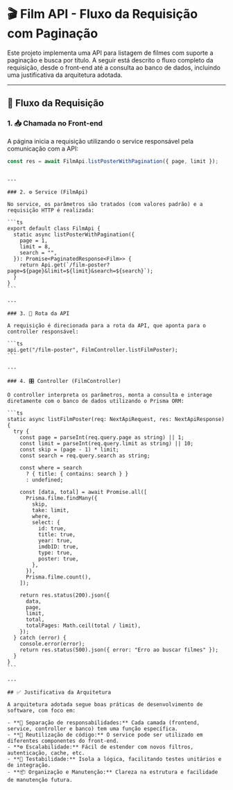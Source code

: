 # 🎬 Film API - Fluxo da Requisição com Paginação

Este projeto implementa uma API para listagem de filmes com suporte a paginação e busca por título. A seguir está descrito o fluxo completo da requisição, desde o front-end até a consulta ao banco de dados, incluindo uma justificativa da arquitetura adotada.

---

## 🔄 Fluxo da Requisição

### 1. 📥 Chamada no Front-end

A página inicia a requisição utilizando o service responsável pela comunicação com a API:

```ts
const res = await FilmApi.listPosterWithPagination({ page, limit });
```

````

---

### 2. ⚙️ Service (FilmApi)

No service, os parâmetros são tratados (com valores padrão) e a requisição HTTP é realizada:

```ts
export default class FilmApi {
  static async listPosterWithPagination({
    page = 1,
    limit = 8,
    search = "",
  }): Promise<PaginatedResponse<Film>> {
    return Api.get(`/film-poster?page=${page}&limit=${limit}&search=${search}`);
  }
}
```

---

### 3. 🚏 Rota da API

A requisição é direcionada para a rota da API, que aponta para o controller responsável:

```ts
api.get("/film-poster", FilmController.listFilmPoster);
```

---

### 4. 🎛️ Controller (FilmController)

O controller interpreta os parâmetros, monta a consulta e interage diretamente com o banco de dados utilizando o Prisma ORM:

```ts
static async listFilmPoster(req: NextApiRequest, res: NextApiResponse) {
  try {
    const page = parseInt(req.query.page as string) || 1;
    const limit = parseInt(req.query.limit as string) || 10;
    const skip = (page - 1) * limit;
    const search = req.query.search as string;

    const where = search
      ? { title: { contains: search } }
      : undefined;

    const [data, total] = await Promise.all([
      Prisma.filme.findMany({
        skip,
        take: limit,
        where,
        select: {
          id: true,
          title: true,
          year: true,
          imdbID: true,
          type: true,
          poster: true,
        },
      }),
      Prisma.filme.count(),
    ]);

    return res.status(200).json({
      data,
      page,
      limit,
      total,
      totalPages: Math.ceil(total / limit),
    });
  } catch (error) {
    console.error(error);
    return res.status(500).json({ error: "Erro ao buscar filmes" });
  }
}
```

---

## ✅ Justificativa da Arquitetura

A arquitetura adotada segue boas práticas de desenvolvimento de software, com foco em:

- **🔗 Separação de responsabilidades:** Cada camada (frontend, service, controller e banco) tem uma função específica.
- **🔄 Reutilização de código:** O service pode ser utilizado em diferentes componentes do front-end.
- **⚙️ Escalabilidade:** Fácil de estender com novos filtros, autenticação, cache, etc.
- **🧪 Testabilidade:** Isola a lógica, facilitando testes unitários e de integração.
- **📦 Organização e Manutenção:** Clareza na estrutura e facilidade de manutenção futura.


````
